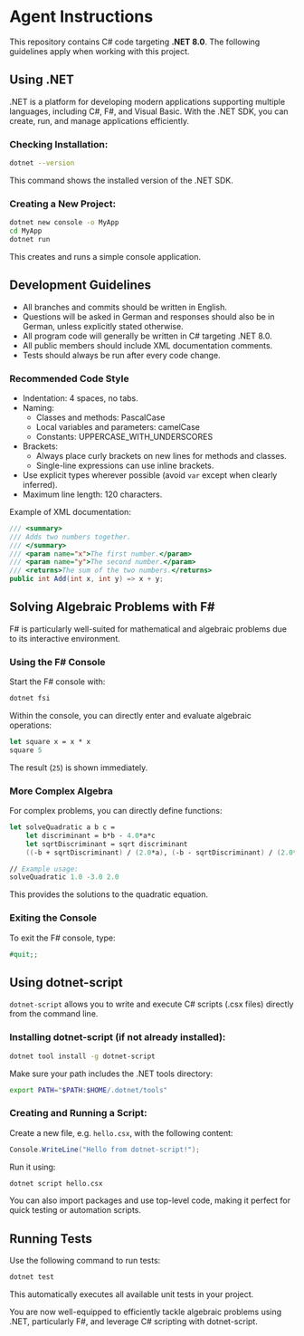 # Agent Instructions

This repository contains C# code targeting **.NET 8.0**. The following guidelines apply when working with this project.

## Using .NET

.NET is a platform for developing modern applications supporting multiple languages, including C#, F#, and Visual Basic. With the .NET SDK, you can create, run, and manage applications efficiently.

### Checking Installation:

```bash
dotnet --version
```

This command shows the installed version of the .NET SDK.

### Creating a New Project:

```bash
dotnet new console -o MyApp
cd MyApp
dotnet run
```

This creates and runs a simple console application.

## Development Guidelines

- All branches and commits should be written in English.
- Questions will be asked in German and responses should also be in German, unless explicitly stated otherwise.
- All program code will generally be written in C# targeting .NET 8.0.
- All public members should include XML documentation comments.
- Tests should always be run after every code change.

### Recommended Code Style

- Indentation: 4 spaces, no tabs.
- Naming:
  - Classes and methods: PascalCase
  - Local variables and parameters: camelCase
  - Constants: UPPERCASE\_WITH\_UNDERSCORES
- Brackets:
  - Always place curly brackets on new lines for methods and classes.
  - Single-line expressions can use inline brackets.
- Use explicit types wherever possible (avoid `var` except when clearly inferred).
- Maximum line length: 120 characters.

Example of XML documentation:

```csharp
/// <summary>
/// Adds two numbers together.
/// </summary>
/// <param name="x">The first number.</param>
/// <param name="y">The second number.</param>
/// <returns>The sum of the two numbers.</returns>
public int Add(int x, int y) => x + y;
```

## Solving Algebraic Problems with F\#

F# is particularly well-suited for mathematical and algebraic problems due to its interactive environment.

### Using the F# Console

Start the F# console with:

```bash
dotnet fsi
```

Within the console, you can directly enter and evaluate algebraic operations:

```fsharp
let square x = x * x
square 5
```

The result (`25`) is shown immediately.

### More Complex Algebra

For complex problems, you can directly define functions:

```fsharp
let solveQuadratic a b c =
    let discriminant = b*b - 4.0*a*c
    let sqrtDiscriminant = sqrt discriminant
    ((-b + sqrtDiscriminant) / (2.0*a), (-b - sqrtDiscriminant) / (2.0*a))

// Example usage:
solveQuadratic 1.0 -3.0 2.0
```

This provides the solutions to the quadratic equation.

### Exiting the Console

To exit the F# console, type:

```fsharp
#quit;;
```

## Using dotnet-script

`dotnet-script` allows you to write and execute C# scripts (.csx files) directly from the command line.

### Installing dotnet-script (if not already installed):

```bash
dotnet tool install -g dotnet-script
```

Make sure your path includes the .NET tools directory:

```bash
export PATH="$PATH:$HOME/.dotnet/tools"
```

### Creating and Running a Script:

Create a new file, e.g. `hello.csx`, with the following content:

```csharp
Console.WriteLine("Hello from dotnet-script!");
```

Run it using:

```bash
dotnet script hello.csx
```

You can also import packages and use top-level code, making it perfect for quick testing or automation scripts.

## Running Tests

Use the following command to run tests:

```bash
dotnet test
```

This automatically executes all available unit tests in your project.

You are now well-equipped to efficiently tackle algebraic problems using .NET, particularly F#, and leverage C# scripting with dotnet-script.


